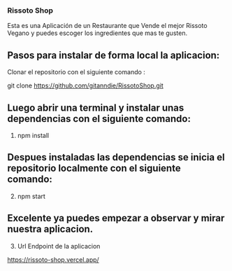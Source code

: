### Rissoto Shop
Esta es una Aplicación de un Restaurante que Vende el mejor Rissoto Vegano y puedes escoger los ingredientes
que mas te gusten.

## Pasos para instalar de forma local la aplicacion:
Clonar el repositorio con el siguiente comando :

git clone https://github.com/gitanndie/RissotoShop.git

## Luego abrir una terminal y instalar unas dependencias con el siguiente comando:

1. npm install

## Despues instaladas las dependencias se inicia el repositorio localmente con el siguiente comando:

2. npm start

## Excelente ya puedes empezar a observar y mirar nuestra aplicacion.

3. Url Endpoint de la aplicacion

https://rissoto-shop.vercel.app/